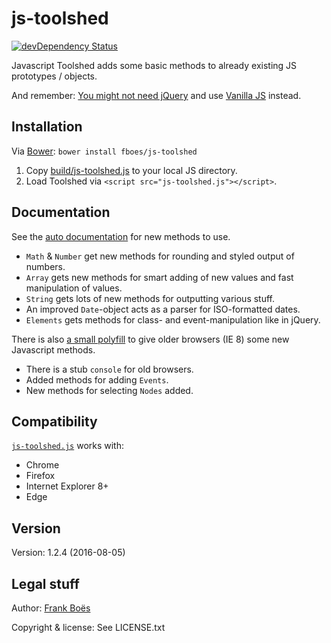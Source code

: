 js-toolshed
===========

[![devDependency Status](https://david-dm.org/fboes/js-toolshed/dev-status.svg)](https://david-dm.org/fboes/js-toolshed#info=devDependencies)

Javascript Toolshed adds some basic methods to already existing JS prototypes / objects.

And remember: [You might not need jQuery](docs/no-jquery.md) and use [Vanilla JS](http://vanilla-js.com/) instead.

Installation
------------

Via [Bower](http://bower.io/): `bower install fboes/js-toolshed`

1. Copy [build/js-toolshed.js](build/js-toolshed.js) to your local JS directory.
2. Load Toolshed via `<script src="js-toolshed.js"></script>`.

Documentation
-------------

See the [auto documentation](docs/api.md) for new methods to use.

* `Math` & `Number` get new methods for rounding and styled output of numbers.
* `Array` gets new methods for smart adding of new values and fast manipulation of values.
* `String` gets lots of new methods for outputting various stuff.
* An improved `Date`-object acts as a parser for ISO-formatted dates.
* `Elements` gets methods for class- and event-manipulation like in jQuery.

There is also [a small polyfill](src/js-legacy.js) to give older browsers (IE 8) some new Javascript methods.

* There is a stub `console` for old browsers.
* Added methods for adding `Events`.
* New methods for selecting `Nodes` added.

Compatibility
-------------

[`js-toolshed.js`]((build/js-toolshed.js)) works with:

* Chrome
* Firefox
* Internet Explorer 8+
* Edge

Version
-------

Version: 1.2.4 (2016-08-05)

Legal stuff
-----------

Author: [Frank Boës](http://3960.org)

Copyright & license: See LICENSE.txt
